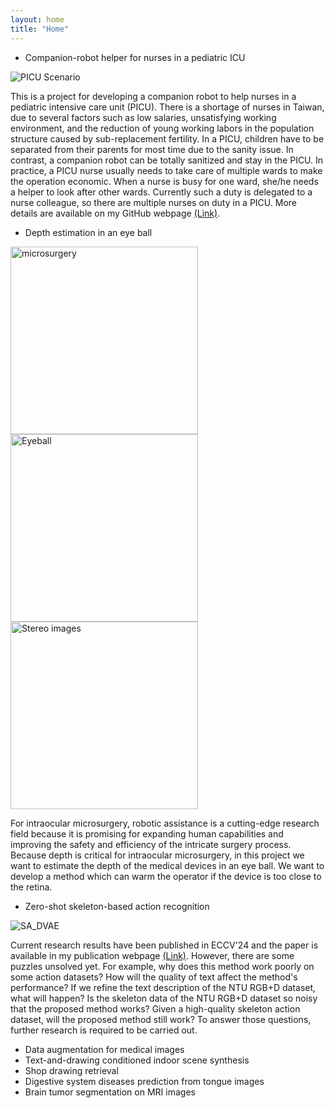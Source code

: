 ```yaml
---
layout: home
title: "Home"
---
```


- Companion-robot helper for nurses in a pediatric ICU

![PICU Scenario](http://yangchihyuan.github.io/assets/img/PICU_Scenario_1.jpg)

This is a project for developing a companion robot to help nurses in a pediatric intensive care unit (PICU). There is a shortage of nurses in Taiwan, due to several factors such as low salaries, unsatisfying working environment, and the reduction of young working labors in the population structure caused by sub-replacement fertility. In a PICU, children have to be separated from their parents for most time due to the sanity issue. In contrast, a companion robot can be totally sanitized and stay in the PICU. In practice, a PICU nurse usually needs to take care of multiple wards to make the operation economic. When a nurse is busy for one ward, she/he needs a helper to look after other wards. Currently such a duty is delegated to a nurse colleague, so there are multiple nurses on duty in a PICU.
More details are available on my GitHub webpage [(Link)](https://github.com/yangchihyuan/ZenboNurseHelper).

- Depth estimation in an eye ball

<img src="http://yangchihyuan.github.io/assets/img/microsurgery.jpg" height="300" alt="microsurgery">
<img src="http://yangchihyuan.github.io/assets/img/Eyeball.jpg" height="300" alt="Eyeball">
<img src="http://yangchihyuan.github.io/assets/img/007_MH_RD_3D_merged.jpg" height="300" alt="Stereo images">

For intraocular microsurgery, robotic assistance is a cutting-edge research field because it is promising for expanding human capabilities and improving the safety and efficiency of the intricate surgery process. Because depth is critical for intraocular microsurgery, in this project we want to estimate the depth of the medical devices in an eye ball. We want to develop a method which can warm the operator if the device is too close to the retina.

- Zero-shot skeleton-based action recognition

![SA_DVAE](https://yangchihyuan.github.io/publications/ECCV_2024_SA_DVAE.jpg)

Current research results have been published in ECCV'24 and the paper is available in my publication webpage [(Link)](https://yangchihyuan.github.io/publications). However, there are some puzzles unsolved yet. For example, why does this method work poorly on some action datasets? How will the quality of text affect the method's performance? If we refine the text description of the NTU RGB+D dataset, what will happen? Is the skeleton data of the NTU RGB+D dataset so noisy that the proposed method works? Given a high-quality skeleton action dataset, will the proposed method still work?
To answer those questions, further research is required to be carried out.
- Data augmentation for medical images
- Text-and-drawing conditioned indoor scene synthesis
- Shop drawing retrieval
- Digestive system diseases prediction from tongue images
- Brain tumor segmentation on MRI images
